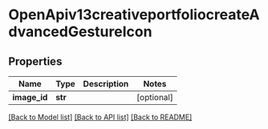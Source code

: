 # OpenApiv13creativeportfoliocreateAdvancedGestureIcon

## Properties
Name | Type | Description | Notes
------------ | ------------- | ------------- | -------------
**image_id** | **str** |  | [optional] 

[[Back to Model list]](../README.md#documentation-for-models) [[Back to API list]](../README.md#documentation-for-api-endpoints) [[Back to README]](../README.md)

